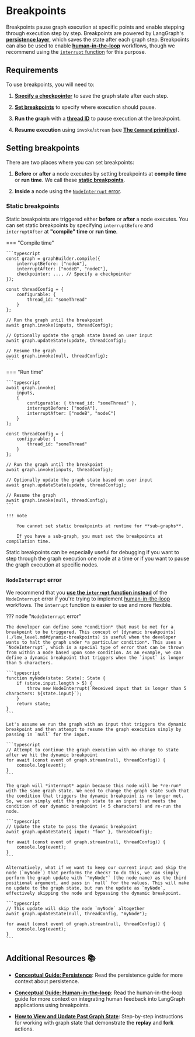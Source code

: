 # Breakpoints

Breakpoints pause graph execution at specific points and enable stepping through execution step by step. Breakpoints are powered by LangGraph's [**persistence layer**](./persistence.md), which saves the state after each graph step. Breakpoints can also be used to enable [**human-in-the-loop**](./human_in_the_loop.md) workflows, though we recommend using the [`interrupt` function](./human_in_the_loop.md#interrupt) for this purpose.

## Requirements

To use breakpoints, you will need to:

1. [**Specify a checkpointer**](persistence.md#checkpoints) to save the graph state after each step.

2. [**Set breakpoints**](#setting-breakpoints) to specify where execution should pause.

3. **Run the graph** with a [**thread ID**](./persistence.md#threads) to pause execution at the breakpoint.

4. **Resume execution** using `invoke`/`stream` (see [**The `Command` primitive**](./human_in_the_loop.md#the-command-primitive)).

## Setting breakpoints

There are two places where you can set breakpoints:

1. **Before** or **after** a node executes by setting breakpoints at **compile time** or **run time**. We call these [**static breakpoints**](#static-breakpoints).

2. **Inside** a node using the [`NodeInterrupt` error](#nodeinterrupt-error).

### Static breakpoints

Static breakpoints are triggered either **before** or **after** a node executes. You can set static breakpoints by specifying `interruptBefore` and `interruptAfter` at **"compile" time** or **run time**.

=== "Compile time"

    ```typescript
    const graph = graphBuilder.compile({
        interruptBefore: ["nodeA"],
        interruptAfter: ["nodeB", "nodeC"],
        checkpointer: ..., // Specify a checkpointer
    });

    const threadConfig = {
        configurable: {
            thread_id: "someThread"
        }
    };

    // Run the graph until the breakpoint
    await graph.invoke(inputs, threadConfig);

    // Optionally update the graph state based on user input
    await graph.updateState(update, threadConfig);

    // Resume the graph
    await graph.invoke(null, threadConfig);
    ```

=== "Run time"

    ```typescript
    await graph.invoke(
        inputs,
        { 
            configurable: { thread_id: "someThread" },
            interruptBefore: ["nodeA"],
            interruptAfter: ["nodeB", "nodeC"]
        }
    );

    const threadConfig = {
        configurable: {
            thread_id: "someThread"
        }
    };

    // Run the graph until the breakpoint
    await graph.invoke(inputs, threadConfig);

    // Optionally update the graph state based on user input
    await graph.updateState(update, threadConfig);

    // Resume the graph
    await graph.invoke(null, threadConfig);
    ```

    !!! note

        You cannot set static breakpoints at runtime for **sub-graphs**.

        If you have a sub-graph, you must set the breakpoints at compilation time.

Static breakpoints can be especially useful for debugging if you want to step through the graph execution one
node at a time or if you want to pause the graph execution at specific nodes.

### `NodeInterrupt` error

We recommend that you [**use the `interrupt` function instead**](#the-interrupt-function) of the `NodeInterrupt` error if you're trying to implement
[human-in-the-loop](./human_in_the_loop.md) workflows. The `interrupt` function is easier to use and more flexible.

??? node "`NodeInterrupt` error"

    The developer can define some *condition* that must be met for a breakpoint to be triggered. This concept of [dynamic breakpoints](./low_level.md#dynamic-breakpoints) is useful when the developer wants to halt the graph under *a particular condition*. This uses a `NodeInterrupt`, which is a special type of error that can be thrown from within a node based upon some condition. As an example, we can define a dynamic breakpoint that triggers when the `input` is longer than 5 characters.

    ```typescript
    function myNode(state: State): State {
        if (state.input.length > 5) {
            throw new NodeInterrupt(`Received input that is longer than 5 characters: ${state.input}`);
        }
        return state;
    }
    ```

    Let's assume we run the graph with an input that triggers the dynamic breakpoint and then attempt to resume the graph execution simply by passing in `null` for the input.

    ```typescript
    // Attempt to continue the graph execution with no change to state after we hit the dynamic breakpoint 
    for await (const event of graph.stream(null, threadConfig)) {
        console.log(event);
    }
    ```

    The graph will *interrupt* again because this node will be *re-run* with the same graph state. We need to change the graph state such that the condition that triggers the dynamic breakpoint is no longer met. So, we can simply edit the graph state to an input that meets the condition of our dynamic breakpoint (< 5 characters) and re-run the node.

    ```typescript
    // Update the state to pass the dynamic breakpoint
    await graph.updateState({ input: "foo" }, threadConfig);

    for await (const event of graph.stream(null, threadConfig)) {
        console.log(event);
    }
    ```

    Alternatively, what if we want to keep our current input and skip the node (`myNode`) that performs the check? To do this, we can simply perform the graph update with `"myNode"` (the node name) as the third positional argument, and pass in `null` for the values. This will make no update to the graph state, but run the update as `myNode`, effectively skipping the node and bypassing the dynamic breakpoint.

    ```typescript
    // This update will skip the node `myNode` altogether
    await graph.updateState(null, threadConfig, "myNode");

    for await (const event of graph.stream(null, threadConfig)) {
        console.log(event);
    }
    ```

## Additional Resources 📚

- [**Conceptual Guide: Persistence**](persistence.md): Read the persistence guide for more context about persistence.

- [**Conceptual Guide: Human-in-the-loop**](human_in_the_loop.md): Read the human-in-the-loop guide for more context on integrating human feedback into LangGraph applications using breakpoints.

- [**How to View and Update Past Graph State**](../how-tos/human_in_the_loop/time-travel.ipynb): Step-by-step instructions for working with graph state that demonstrate the **replay** and **fork** actions.
